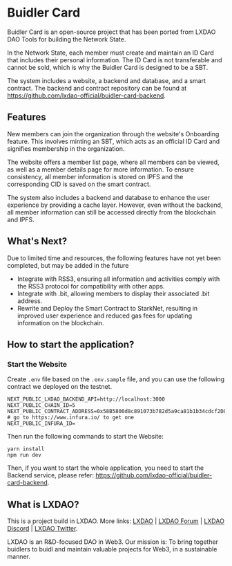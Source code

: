 # Buidler Card

Buidler Card is an open-source project that has been ported from LXDAO DAO Tools for building the Network State.

In the Network State, each member must create and maintain an ID Card that includes their personal information. The ID Card is not transferable and cannot be sold, which is why the Buidler Card is designed to be a SBT.

The system includes a website, a backend and database, and a smart contract. The backend and contract repository can be found at <https://github.com/lxdao-official/buidler-card-backend>.

## Features

New members can join the organization through the website's Onboarding feature. This involves minting an SBT, which acts as an official ID Card and signifies membership in the organization.

The website offers a member list page, where all members can be viewed, as well as a member details page for more information. To ensure consistency, all member information is stored on IPFS and the corresponding CID is saved on the smart contract.

The system also includes a backend and database to enhance the user experience by providing a cache layer. However, even without the backend, all member information can still be accessed directly from the blockchain and IPFS.

## What's Next?

Due to limited time and resources, the following features have not yet been completed, but may be added in the future

- Integrate with RSS3, ensuring all information and activities comply with the RSS3 protocol for compatibility with other apps.
- Integrate with .bit, allowing members to display their associated .bit address.
- Rewrite and Deploy the Smart Contract to StarkNet, resulting in improved user experience and reduced gas fees for updating information on the blockchain.

## How to start the application?

### Start the Website

Create `.env` file based on the `.env.sample` file, and you can use the following contract we deployed on the testnet.

```
NEXT_PUBLIC_LXDAO_BACKEND_API=http://localhost:3000
NEXT_PUBLIC_CHAIN_ID=5
NEXT_PUBLIC_CONTRACT_ADDRESS=0x58B5800d8c891073b782d5a9ca81b1b34cdcf2D8
# go to https://www.infura.io/ to get one
NEXT_PUBLIC_INFURA_ID=
```

Then run the following commands to start the Website:

```
yarn install
npm run dev
```

Then, if you want to start the whole application, you need to start the Backend service, please refer: <https://github.com/lxdao-official/buidler-card-backend>.

## What is LXDAO?

This is a project build in LXDAO. More links: [LXDAO](https://lxdao.io/) | [LXDAO Forum](https://forum.lxdao.io/) | [LXDAO Discord](https://discord.lxdao.io) | [LXDAO Twitter](https://twitter.com/LXDAO_Official).

LXDAO is an R&D-focused DAO in Web3. Our mission is: To bring together buidlers to buidl and maintain valuable projects for Web3, in a sustainable manner.
